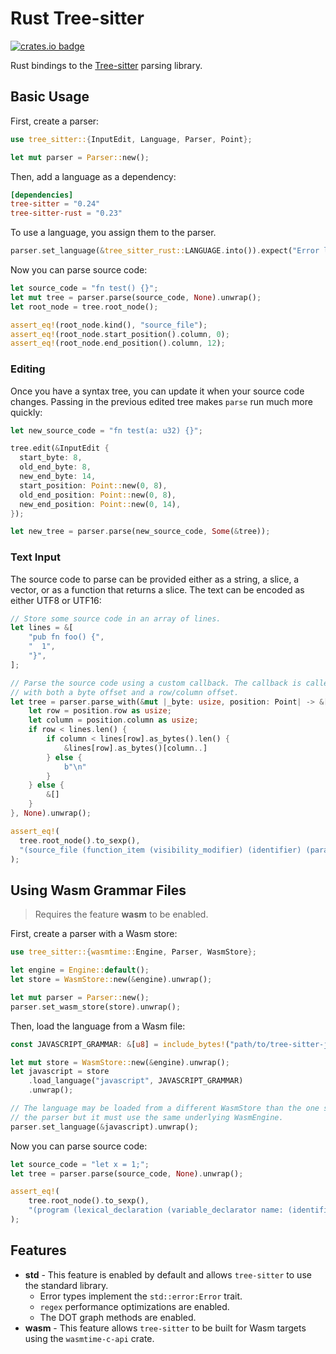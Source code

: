 # Rust Tree-sitter

[![crates.io badge]][crates.io]

[crates.io]: https://crates.io/crates/tree-sitter
[crates.io badge]: https://img.shields.io/crates/v/tree-sitter.svg?color=%23B48723

Rust bindings to the [Tree-sitter][] parsing library.

## Basic Usage

First, create a parser:

```rust
use tree_sitter::{InputEdit, Language, Parser, Point};

let mut parser = Parser::new();
```

Then, add a language as a dependency:

```toml
[dependencies]
tree-sitter = "0.24"
tree-sitter-rust = "0.23"
```

To use a language, you assign them to the parser.

```rust
parser.set_language(&tree_sitter_rust::LANGUAGE.into()).expect("Error loading Rust grammar");
```

Now you can parse source code:

```rust
let source_code = "fn test() {}";
let mut tree = parser.parse(source_code, None).unwrap();
let root_node = tree.root_node();

assert_eq!(root_node.kind(), "source_file");
assert_eq!(root_node.start_position().column, 0);
assert_eq!(root_node.end_position().column, 12);
```

### Editing

Once you have a syntax tree, you can update it when your source code changes.
Passing in the previous edited tree makes `parse` run much more quickly:

```rust
let new_source_code = "fn test(a: u32) {}";

tree.edit(&InputEdit {
  start_byte: 8,
  old_end_byte: 8,
  new_end_byte: 14,
  start_position: Point::new(0, 8),
  old_end_position: Point::new(0, 8),
  new_end_position: Point::new(0, 14),
});

let new_tree = parser.parse(new_source_code, Some(&tree));
```

### Text Input

The source code to parse can be provided either as a string, a slice, a vector,
or as a function that returns a slice. The text can be encoded as either UTF8 or UTF16:

```rust
// Store some source code in an array of lines.
let lines = &[
    "pub fn foo() {",
    "  1",
    "}",
];

// Parse the source code using a custom callback. The callback is called
// with both a byte offset and a row/column offset.
let tree = parser.parse_with(&mut |_byte: usize, position: Point| -> &[u8] {
    let row = position.row as usize;
    let column = position.column as usize;
    if row < lines.len() {
        if column < lines[row].as_bytes().len() {
            &lines[row].as_bytes()[column..]
        } else {
            b"\n"
        }
    } else {
        &[]
    }
}, None).unwrap();

assert_eq!(
  tree.root_node().to_sexp(),
  "(source_file (function_item (visibility_modifier) (identifier) (parameters) (block (number_literal))))"
);
```

## Using Wasm Grammar Files

> Requires the feature **wasm** to be enabled.

First, create a parser with a Wasm store:

```rust
use tree_sitter::{wasmtime::Engine, Parser, WasmStore};

let engine = Engine::default();
let store = WasmStore::new(&engine).unwrap();

let mut parser = Parser::new();
parser.set_wasm_store(store).unwrap();
```

Then, load the language from a Wasm file:

```rust
const JAVASCRIPT_GRAMMAR: &[u8] = include_bytes!("path/to/tree-sitter-javascript.wasm");

let mut store = WasmStore::new(&engine).unwrap();
let javascript = store
    .load_language("javascript", JAVASCRIPT_GRAMMAR)
    .unwrap();

// The language may be loaded from a different WasmStore than the one set on
// the parser but it must use the same underlying WasmEngine.
parser.set_language(&javascript).unwrap();
```

Now you can parse source code:

```rust
let source_code = "let x = 1;";
let tree = parser.parse(source_code, None).unwrap();

assert_eq!(
    tree.root_node().to_sexp(),
    "(program (lexical_declaration (variable_declarator name: (identifier) value: (number))))"
);
```

[tree-sitter]: https://github.com/tree-sitter/tree-sitter

## Features

- **std** - This feature is enabled by default and allows `tree-sitter` to use the standard library.
  - Error types implement the `std::error:Error` trait.
  - `regex` performance optimizations are enabled.
  - The DOT graph methods are enabled.
- **wasm** - This feature allows `tree-sitter` to be built for Wasm targets using the `wasmtime-c-api` crate.
